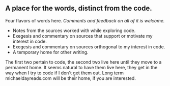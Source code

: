 ## A place for the words, distinct from the code. 
Four flavors of words here. _Comments and feedback on all of it is welcome._ 
* Notes from the sources worked with while exploring code.
* Exegesis and commentary on sources that support or motivate my interest in code.
* Exegesis and commentary on sources orthogonal to my interest in code.
* A temporary home for other writing.

The first two pertain to code, the second two live here until they move to a permanent home. It seems natural to have them live here, they get in the way when I try to code if I don't get them out. Long term michaeldayreads.com will be their home, if you are interested.
